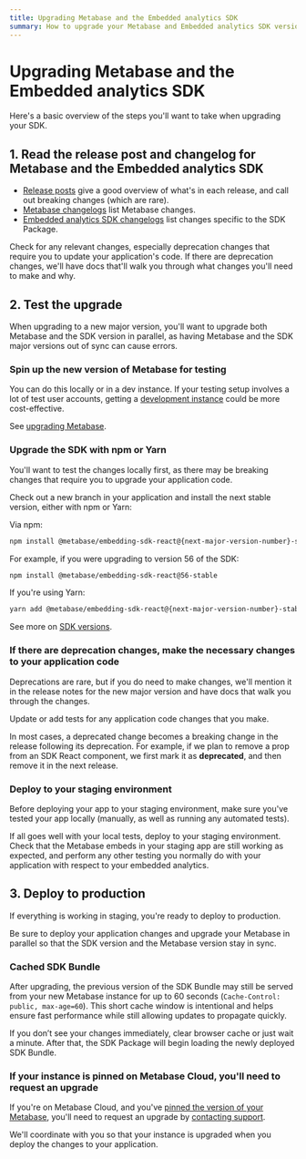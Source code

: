 ```yaml
---
title: Upgrading Metabase and the Embedded analytics SDK
summary: How to upgrade your Metabase and Embedded analytics SDK versions, test the changes, and check for breaking changes that might affect your app.
---
```


# Upgrading Metabase and the Embedded analytics SDK

Here's a basic overview of the steps you'll want to take when upgrading your SDK.

## 1. Read the release post and changelog for Metabase and the Embedded analytics SDK

- [Release posts](https://www.metabase.com/releases) give a good overview of what's in each release, and call out breaking changes (which are rare).
- [Metabase changelogs](https://www.metabase.com/changelog) list Metabase changes.
- [Embedded analytics SDK changelogs](https://www.metabase.com/changelog/56) list changes specific to the SDK Package.

Check for any relevant changes, especially deprecation changes that require you to update your application's code. If there are deprecation changes, we'll have docs that'll walk you through what changes you'll need to make and why.

## 2. Test the upgrade

When upgrading to a new major version, you'll want to upgrade both Metabase and the SDK version in parallel, as having Metabase and the SDK major versions out of sync can cause errors.

### Spin up the new version of Metabase for testing

You can do this locally or in a dev instance. If your testing setup involves a lot of test user accounts, getting a [development instance](../../installation-and-operation/development-instance.md) could be more cost-effective.

See [upgrading Metabase](../../installation-and-operation/upgrading-metabase.md).

### Upgrade the SDK with npm or Yarn

You'll want to test the changes locally first, as there may be breaking changes that require you to upgrade your application code.

Check out a new branch in your application and install the next stable version, either with npm or Yarn:

Via npm:

```bash
npm install @metabase/embedding-sdk-react@{next-major-version-number}-stable
```

For example, if you were upgrading to version 56 of the SDK:

```bash
npm install @metabase/embedding-sdk-react@56-stable
```

If you're using Yarn:

```bash
yarn add @metabase/embedding-sdk-react@{next-major-version-number}-stable
```

See more on [SDK versions](./version.md).

### If there are deprecation changes, make the necessary changes to your application code

Deprecations are rare, but if you do need to make changes, we'll mention it in the release notes for the new major version and have docs that walk you through the changes.

Update or add tests for any application code changes that you make.

In most cases, a deprecated change becomes a breaking change in the release following its deprecation.
For example, if we plan to remove a prop from an SDK React component, we first mark it as **deprecated**, and then remove it in the next release.

### Deploy to your staging environment

Before deploying your app to your staging environment, make sure you've tested your app locally (manually, as well as running any automated tests).

If all goes well with your local tests, deploy to your staging environment. Check that the Metabase embeds in your staging app are still working as expected, and perform any other testing you normally do with your application with respect to your embedded analytics.

## 3. Deploy to production

If everything is working in staging, you're ready to deploy to production.

Be sure to deploy your application changes and upgrade your Metabase in parallel so that the SDK version and the Metabase version stay in sync.

### Cached SDK Bundle

After upgrading, the previous version of the SDK Bundle may still be served from your new Metabase instance for up to 60 seconds (`Cache-Control: public, max-age=60`).
This short cache window is intentional and helps ensure fast performance while still allowing updates to propagate quickly.

If you don’t see your changes immediately, clear browser cache or just wait a minute. After that, the SDK Package will begin loading the newly deployed SDK Bundle.

### If your instance is pinned on Metabase Cloud, you'll need to request an upgrade

If you're on Metabase Cloud, and you've [pinned the version of your Metabase](./version.md#you-can-pin-instances-to-a-version-on-metabase-cloud), you'll need to request an upgrade by [contacting support](https://www.metabase.com/help-premium).

We'll coordinate with you so that your instance is upgraded when you deploy the changes to your application.

